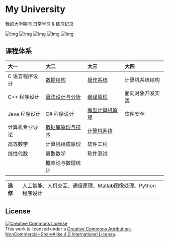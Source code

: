 # My University

我的大学期间 日常学习 & 练习记录

![img](https://img.shields.io/badge/Language-C-blue.svg?style=flat-square)
![img](https://img.shields.io/badge/Language-C%2B%2B-blue.svg?style=flat-square)
![img](https://img.shields.io/badge/Language-C%23-blue.svg?style=flat-square)
![img](https://img.shields.io/badge/Language-Java-blue.svg?style=flat-square)
![img](https://img.shields.io/badge/Language-Assembly-blue.svg?style=flat-square)

## 课程体系

|大一|大二|大三|大四|
|:-|:-|:-|:-|
| C 语言程序设计| [数据结构](./Data-Structure/)| [操作系统](./Operating-System/)| 计算机系统结构|
| C++ 程序设计| [算法设计与分析](./Algorithm-Design-and-Analysis/)| [编译原理](./Principles-of-Compiling/)| 面向对象开发实践|
| Java 程序设计| C# 程序设计| [微型计算机原理](./Principles-of-Microcomputer/)| 软件安全|
| 计算机专业导论| [数据库原理与技术](./Principles-of-Database/)| [计算机网络](./Computer-Network/)||
| 高等数学| 计算机组成原理| 软件工程||
| 线性代数| 离散数学| 软件测试||
|| 概率论与数理统计|||

<table>
  <tr>
    <td><b>选修</b></td>
      <td>
        <a href="./Artificial-Intelligence">人工智能</a>、人机交互、通信原理、Matlab图像处理、Python 程序设计
      </td>
  </tr>
</table>

## License

<a rel="license" href="http://creativecommons.org/licenses/by-nc-sa/4.0/"><img alt="Creative Commons License" style="border-width:0" src="https://i.creativecommons.org/l/by-nc-sa/4.0/88x31.png" /></a><br/>
This work is licensed under a <a rel="license" href="http://creativecommons.org/licenses/by-nc-sa/4.0/">Creative Commons Attribution-NonCommercial-ShareAlike 4.0 International License</a>.
